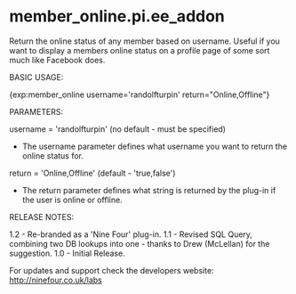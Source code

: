 member_online.pi.ee_addon
=========================

Return the online status of any member based on username. Useful if you want to display a members online status on a profile page of some sort much like Facebook does.

BASIC USAGE:

{exp:member_online username='randolfturpin' return="Online,Offline"}

PARAMETERS:

username = 'randolfturpin' (no default - must be specified)
 - The username parameter defines what username you want to return the online status for.
	
return = 'Online,Offline' (default - 'true,false')
 - The return parameter defines what string is returned by the plug-in if the user is online or offline.
	
RELEASE NOTES:

1.2 - Re-branded as a 'Nine Four' plug-in.
1.1 - Revised SQL Query, combining two DB lookups into one - thanks to Drew (McLellan) for the suggestion.
1.0 - Initial Release.

For updates and support check the developers website: http://ninefour.co.uk/labs
